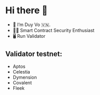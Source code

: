 # Hi there 👋

- 👋 I’m Duy Vo 🇻🇳.
- 🧑‍💻 Smart Contract Security Enthusiast
- 🖥️ Run Validator

  
##  Validator testnet:
- Aptos
- Celestia
- Dymension
- Covalent
- Fleek



